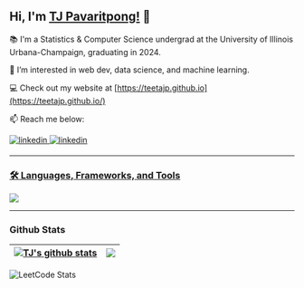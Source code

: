 ## Hi, I'm [TJ Pavaritpong!](https://teetajp.github.io) 👋

📚 I'm a Statistics & Computer Science undergrad at the University of Illinois Urbana-Champaign, graduating in 2024.

👀 I’m interested in web dev, data science, and machine learning.


💻 Check out my website at [https://teetajp.github.io](https://teetajp.github.io/)

📫 Reach me below:
<div align="left">
<a href="https://linkedin.com/in/tj-pavaritpong" target="_blank">
<img src=https://img.shields.io/badge/linkedin-%231E77B5.svg?&style=for-the-badge&logo=linkedin&logoColor=white alt=linkedin style="margin-bottom: 5px;" />
<a href="mailto:tj.pavaritpong@gmail.com" target="_blank">
<img src=https://img.shields.io/badge/Gmail-D14836?style=for-the-badge&logo=gmail&logoColor=white alt=linkedin style="margin-bottom: 5px;" />
  
--- 
### :hammer_and_wrench: Languages, Frameworks, and Tools
  <a href="https://skillicons.dev">
    <img src="https://skillicons.dev/icons?i=py,cpp,js,ts,html,css,r,react,redux,materialui,nodejs,mysql,gcp,git&theme=light" />
  </a>

<!-- ---  -->
<!-- ### :hammer_and_wrench: Frameworks and Tools : -->

<!-- </div>
  <a href="https://skillicons.dev">
    <img src="https://skillicons.dev/icons?i=react,redux,materialui,nodejs,mysql,gcp,git&theme=light" />
  </a>   -->
  
<!-- ## Tools and Technologies
  
 <p align="center">
  <a href="https://skillicons.dev">
    <img src="https://skillicons.dev/icons?i=mysql,gcp,git&theme=light" />
  </a>
</p> -->

---
### Github Stats  
| <a href="https://github.com/teetajp"><img align="center" src="https://github-readme-stats.vercel.app/api?username=teetajp&show_icons=true&include_all_commits=true&count_private=true&title_color=FF5F05&text_color=13294B&icon_color=009FD4&bg_color=F8FAFC&hide_border=false" alt="TJ's github stats" /></a> | <a href="https://github.com/teetajp"><img align="center" src="https://github-readme-stats.vercel.app/api/top-langs/?username=teetajp&layout=compact&title_color=FF5F05&text_color=13294B&icon_color=009FD4&bg_color=F8FAFC&hide_border=false&langs_count=7&locale=en&hide=CSS,SCSS" /></a> |
| ------------- | ------------- |  
![LeetCode Stats](https://leetcard.jacoblin.cool/teetajp?theme=light&font=Fira%20Code&ext=heatmap)
